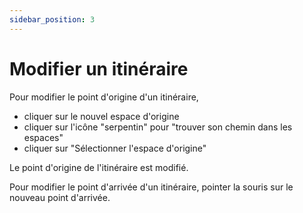 ```yaml
---
sidebar_position: 3
---
```


# Modifier un itinéraire

Pour modifier le point d'origine d'un itinéraire,

-   cliquer sur le nouvel espace d'origine
-   cliquer sur l'icône "serpentin" pour "trouver son chemin dans les espaces"
-   cliquer sur "Sélectionner l'espace d'origine"

Le point d'origine de l'itinéraire est modifié.

Pour modifier le point d'arrivée d'un itinéraire, pointer la souris sur le nouveau point d'arrivée.
